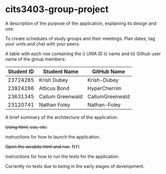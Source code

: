# cits3403-group-project

A description of the purpose of the application, explaining its design and use:

To create schedules of study groups and their meetings. Plan dates, tag your units and chat with your peers.

A table with each row containing the i) UWA ID ii) name and iii) Github user name of the group members:

| Student ID | Student Name     | GitHub Name     |
|------------|------------------|-----------------|
| 23724285   | Krish Dubey      | Krish-Dubey     |
| 23924286   | Atticus Bond     | HyperCherrim    |
| 23631345   | Callum Greenwald | CallumGreenwald |
| 23120741   | Nathan Foley     | Nathan-Foley    |

A brief summary of the architecture of the application.

~~Using html, css, etc.~~

instructions for how to launch the application.

~~Open the wesbite.html and run.~~ NYI

instructions for how to run the tests for the application.

Currently no tests due to being in the early stages of development.
